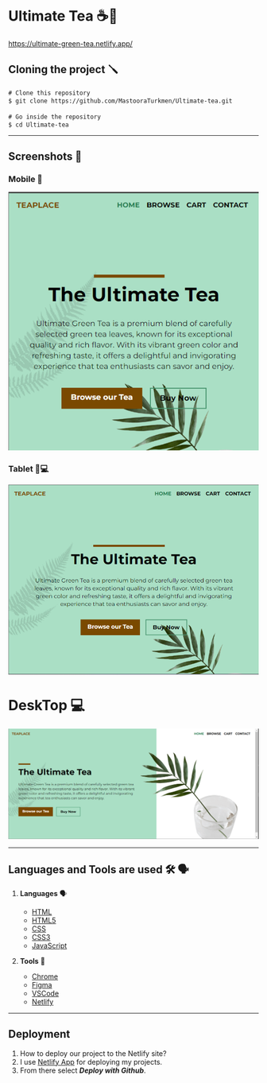 # Ultimate Tea ☕️🍵

https://ultimate-green-tea.netlify.app/

## Cloning the project 🪛

```
# Clone this repository
$ git clone https://github.com/MastooraTurkmen/Ultimate-tea.git

# Go inside the repository
$ cd Ultimate-tea
```


------


## Screenshots 📸

### Mobile 📱

![Alt text](./images/Mobile-Versain.png)

### Tablet 📱💻

![Alt text](./images/Tablet-Versain.png)

# DeskTop 💻

![Alt text](./images/DeskTop-Versain.png)


------


## Languages and Tools are used 🛠 🗣️

1. **Languages** 🗣️
    + [HTML](https://github.com/topics/html)
    + [HTML5](https://github.com/topics/html5)
    + [CSS](https://github.com/topics/css)
    + [CSS3](https://github.com/topics/css3)
    + [JavaScript](https://github.com/topics/javascript)

2. **Tools** 🔧
    + [Chrome](https://github.com/topics/chrome)
    + [Figma](https://github.com/topics/figma)
    + [VSCode](https://github.com/topics/vscode)
    + [Netlify](https://github.com/topics/netlify)


------

## Deployment 

1. How to deploy our project to the Netlify site?
2. I use [Netlify App](https://app.netlify.com/) for deploying my projects.
4. From there select **_Deploy with Github_**.